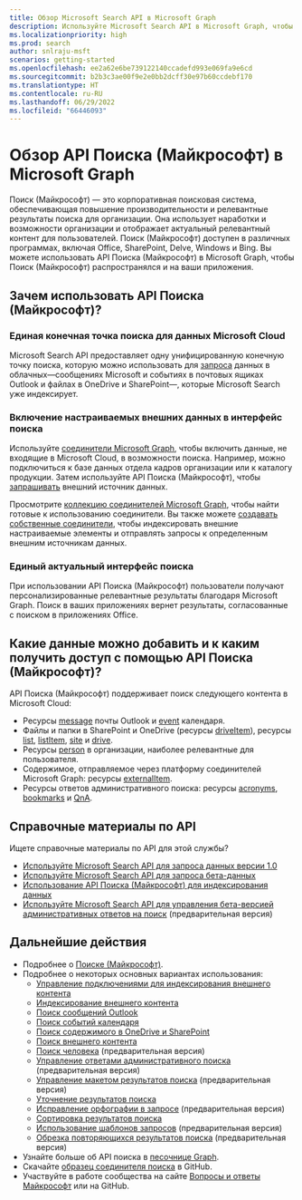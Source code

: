 ```yaml
---
title: Обзор Microsoft Search API в Microsoft Graph
description: Используйте Microsoft Search API в Microsoft Graph, чтобы расширить возможности Microsoft Search в своих приложениях. Запрашивайте данные, которые Microsoft Search индексирует и включает настраиваемые внешние данные.
ms.localizationpriority: high
ms.prod: search
author: snlraju-msft
scenarios: getting-started
ms.openlocfilehash: ee2a62e6be739122140ccadefd993e069fa9e6cd
ms.sourcegitcommit: b2b3c3ae00f9e2e0bb2dcff30e97b60ccdebf170
ms.translationtype: HT
ms.contentlocale: ru-RU
ms.lasthandoff: 06/29/2022
ms.locfileid: "66446093"
---
```

# <a name="overview-of-the-microsoft-search-api-in-microsoft-graph"></a>Обзор API Поиска (Майкрософт) в Microsoft Graph

Поиск (Майкрософт) — это корпоративная поисковая система, обеспечивающая повышение производительности и релевантные результаты поиска для организации. Она использует наработки и возможности организации и отображает актуальный релевантный контент для пользователей. Поиск (Майкрософт) доступен в различных программах, включая Office, SharePoint, Delve, Windows и Bing. Вы можете использовать API Поиска (Майкрософт) в Microsoft Graph, чтобы Поиск (Майкрософт) распространялся и на ваши приложения.  

<!-- markdownlint-disable MD026 -->
## <a name="why-use-the-microsoft-search-api"></a>Зачем использовать API Поиска (Майкрософт)?

### <a name="one-unified-search-endpoint-for-microsoft-cloud-data"></a>Единая конечная точка поиска для данных Microsoft Cloud

Microsoft Search API предоставляет одну унифицированную конечную точку поиска, которую можно использовать для [запроса](/graph/api/search-query) данных в облачных&mdash;сообщениях Microsoft и событиях в почтовых ящиках Outlook и файлах в OneDrive и SharePoint&mdash;, которые Microsoft Search уже индексирует.

### <a name="include-custom-external-data-in-search-experience"></a>Включение настраиваемых внешних данных в интерфейс поиска

Используйте [соединители Microsoft Graph](/microsoftsearch/connectors-overview), чтобы включить данные, не входящие в Microsoft Cloud, в возможности поиска. Например, можно подключиться к базе данных отдела кадров организации или к каталогу продукции. Затем используйте API Поиска (Майкрософт), чтобы [запрашивать](/graph/api/search-query) внешний источник данных.

Просмотрите [коллекцию соединителей Microsoft Graph](/microsoftsearch/connectors-gallery), чтобы найти готовые к использованию соединители. Вы также можете [создавать собственные соединители](/graph/api/resources/indexing-api-overview#common-use-cases), чтобы индексировать внешние настраиваемые элементы и отправлять запросы к определенным внешним источникам данных.

### <a name="consistent-up-to-date-search-experience"></a>Единый актуальный интерфейс поиска

При использовании API Поиска (Майкрософт) пользователи получают персонализированные релевантные результаты благодаря Microsoft Graph. Поиск в ваших приложениях вернет результаты, согласованные с поиском в приложениях Office.

## <a name="what-data-can-i-add-or-access-by-using-the-microsoft-search-api"></a>Какие данные можно добавить и к каким получить доступ с помощью API Поиска (Майкрософт)?

API Поиска (Майкрософт) поддерживает поиск следующего контента в Microsoft Cloud: 

- Ресурсы [message](/graph/api/resources/message) почты Outlook и [event](/graph/api/resources/event) календаря.
- Файлы и папки в SharePoint и OneDrive (ресурсы [driveItem](/graph/api/resources/driveitem)), ресурсы [list](/graph/api/resources/list), [listItem](/graph/api/resources/listitem), [site](/graph/api/resources/site) и [drive](/graph/api/resources/drive).
- Ресурсы [person](/graph/api/resources/person) в организации, наиболее релевантные для пользователя.
- Содержимое, отправляемое через платформу соединителей Microsoft Graph: ресурсы [externalItem](/graph/api/resources/externalitem).
- Ресурсы ответов административного поиска: ресурсы [acronyms](/graph/api/resources/search-acronym), [bookmarks](/graph/api/resources/search-bookmark) и [QnA](/graph/api/resources/search-qna).

## <a name="api-reference"></a>Справочные материалы по API

Ищете справочные материалы по API для этой службы?

- [Используйте Microsoft Search API для запроса данных версии 1.0](/graph/api/resources/search-api-overview?view=graph-rest-1.0&preserve-view=true)
- [Используйте Microsoft Search API для запроса бета-данных](/graph/api/resources/search-api-overview?view=graph-rest-beta&preserve-view=true)
- [Использование API Поиска (Майкрософт) для индексирования данных](/graph/api/resources/indexing-api-overview)
- [Используйте Microsoft Search API для управления бета-версией административных ответов на поиск](/graph/api/resources/search-api-answers-overview?view=graph-rest-beta&preserve-view=true) (предварительная версия)

## <a name="next-steps"></a>Дальнейшие действия

- Подробнее о [Поиске (Майкрософт)](/microsoftsearch/).
- Подробнее о некоторых основных вариантах использования:
  - [Управление подключениями для индексирования внешнего контента](connecting-external-content-manage-connections.md)
  - [Индексирование внешнего контента](connecting-external-content-manage-items.md)
  - [Поиск сообщений Outlook](search-concept-messages.md)
  - [Поиск событий календаря](search-concept-events.md)
  - [Поиск содержимого в OneDrive и SharePoint](search-concept-files.md)
  - [Поиск внешнего контента](search-concept-custom-types.md)
  - [Поиск человека](search-concept-person.md) (предварительная версия)
  - [Управление ответами административного поиска](search-concept-answers.md) (предварительная версия)
  - [Управление макетом результатов поиска](search-concept-display-layout.md) (предварительная версия)
  - [Уточнение результатов поиска](search-concept-aggregation.md)
  - [Исправление орфографии в запросе](search-concept-speller.md) (предварительная версия)
  - [Сортировка результатов поиска](search-concept-sort.md)
  - [Использование шаблонов запросов](search-concept-query-template.md) (предварительная версия)
  - [Обрезка повторяющихся результатов поиска](search-concept-trim-duplicate.md) (предварительная версия)
- Узнайте больше об API поиска в [песочнице Graph](https://developer.microsoft.com/graph/graph-explorer).
- Скачайте [образец соединителя поиска](https://github.com/microsoftgraph/msgraph-search-connector-sample) в GitHub.
- Участвуйте в работе сообщества на сайте [Вопросы и ответы Майкрософт](/answers/products/m365#microsoft-graph) или на GitHub.
